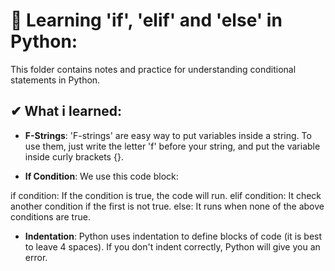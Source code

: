 # 🧠 Learning 'if', 'elif' and 'else' in Python:
This folder contains notes and practice for understanding conditional statements in Python.

## ✔ What i learned:
- **F-Strings**:
'F-strings' are easy way to put variables inside a string. To use them, just write the letter 'f' before your string, and put
the variable inside curly brackets {}.

- **If Condition**:
We use this code block:

if condition:
    If the condition is true, the code will run.
elif condition:
    It check another condition if the first is not true.
else:
    It runs when none of the above conditions are true.

- **Indentation**:
Python uses indentation to define blocks of code (it is best to leave 4 spaces). If you don't indent correctly, Python will
give you an error.
